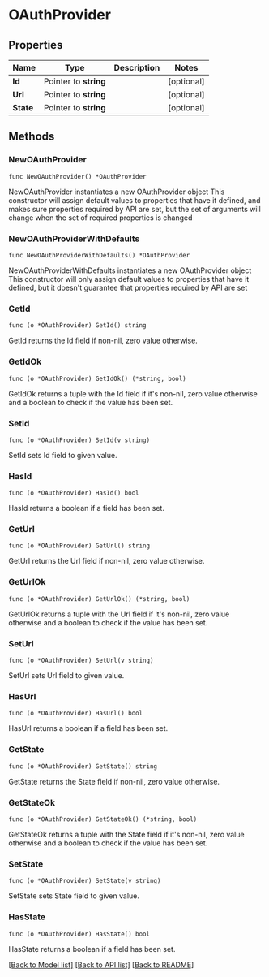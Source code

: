 # OAuthProvider

## Properties

Name | Type | Description | Notes
------------ | ------------- | ------------- | -------------
**Id** | Pointer to **string** |  | [optional] 
**Url** | Pointer to **string** |  | [optional] 
**State** | Pointer to **string** |  | [optional] 

## Methods

### NewOAuthProvider

`func NewOAuthProvider() *OAuthProvider`

NewOAuthProvider instantiates a new OAuthProvider object
This constructor will assign default values to properties that have it defined,
and makes sure properties required by API are set, but the set of arguments
will change when the set of required properties is changed

### NewOAuthProviderWithDefaults

`func NewOAuthProviderWithDefaults() *OAuthProvider`

NewOAuthProviderWithDefaults instantiates a new OAuthProvider object
This constructor will only assign default values to properties that have it defined,
but it doesn't guarantee that properties required by API are set

### GetId

`func (o *OAuthProvider) GetId() string`

GetId returns the Id field if non-nil, zero value otherwise.

### GetIdOk

`func (o *OAuthProvider) GetIdOk() (*string, bool)`

GetIdOk returns a tuple with the Id field if it's non-nil, zero value otherwise
and a boolean to check if the value has been set.

### SetId

`func (o *OAuthProvider) SetId(v string)`

SetId sets Id field to given value.

### HasId

`func (o *OAuthProvider) HasId() bool`

HasId returns a boolean if a field has been set.

### GetUrl

`func (o *OAuthProvider) GetUrl() string`

GetUrl returns the Url field if non-nil, zero value otherwise.

### GetUrlOk

`func (o *OAuthProvider) GetUrlOk() (*string, bool)`

GetUrlOk returns a tuple with the Url field if it's non-nil, zero value otherwise
and a boolean to check if the value has been set.

### SetUrl

`func (o *OAuthProvider) SetUrl(v string)`

SetUrl sets Url field to given value.

### HasUrl

`func (o *OAuthProvider) HasUrl() bool`

HasUrl returns a boolean if a field has been set.

### GetState

`func (o *OAuthProvider) GetState() string`

GetState returns the State field if non-nil, zero value otherwise.

### GetStateOk

`func (o *OAuthProvider) GetStateOk() (*string, bool)`

GetStateOk returns a tuple with the State field if it's non-nil, zero value otherwise
and a boolean to check if the value has been set.

### SetState

`func (o *OAuthProvider) SetState(v string)`

SetState sets State field to given value.

### HasState

`func (o *OAuthProvider) HasState() bool`

HasState returns a boolean if a field has been set.


[[Back to Model list]](../README.md#documentation-for-models) [[Back to API list]](../README.md#documentation-for-api-endpoints) [[Back to README]](../README.md)


